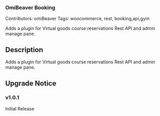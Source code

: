 ### OmiBeaver Booking ###
Contributors: omiBeaver
Tags: woocommerce, rest, booking,api,gym

Adds a plugin for Virtual goods course reservations Rest API and admin manage pane.

## Description 

Adds a plugin for Virtual goods course reservations Rest API and admin manage pane.


## Upgrade Notice 


### v1.0.1 
Initial Release

